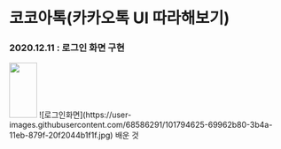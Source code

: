 # 코코아톡(카카오톡 UI 따라해보기)
### 2020.12.11 : 로그인 화면 구현
<img src="https://user-images.githubusercontent.com/68586291/101794625-69962b80-3b4a-11eb-879f-20f2044b1f1f.jpg" width="50px" height="100px">
![로그인화면](https://user-images.githubusercontent.com/68586291/101794625-69962b80-3b4a-11eb-879f-20f2044b1f1f.jpg) 배운 것
